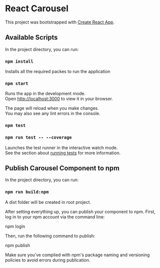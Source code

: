 # React Carousel

This project was bootstrapped with [Create React App](https://github.com/facebook/create-react-app).

## Available Scripts

In the project directory, you can run:

### `npm install`

Installs all the required packes to run the application

### `npm start`

Runs the app in the development mode.\
Open [http://localhost:3000](http://localhost:3000) to view it in your browser.

The page will reload when you make changes.\
You may also see any lint errors in the console.

### `npm test`
###  `npm run test -- --coverage`

Launches the test runner in the interactive watch mode.\
See the section about [running tests](https://facebook.github.io/create-react-app/docs/running-tests) for more information.

## Publish Carousel Component to npm

In the project directory, you can run:

### `npm run build:npm`

A dist folder will be created in root project.

After setting everything up, you can publish your component to npm. First, log in to your npm account via the command line:

npm login

Then, run the following command to publish:

npm publish

Make sure you've complied with npm's package naming and versioning policies to avoid errors during publication.
